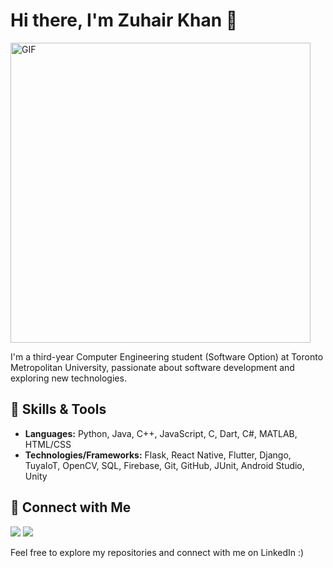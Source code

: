 <!-- Title -->
# Hi there, I'm Zuhair Khan 👋

<img src="https://thumbs.gfycat.com/FarOldElephantbeetle-max-1mb.gif" alt="GIF" width="480">

<!-- Introduction -->
I'm a third-year Computer Engineering student (Software Option) at Toronto Metropolitan University, passionate about software development and exploring new technologies.

<!-- Skills -->
## 🔧 Skills & Tools
- **Languages:** Python, Java, C++, JavaScript, C, Dart, C#, MATLAB, HTML/CSS
- **Technologies/Frameworks:** Flask, React Native, Flutter, Django, TuyaIoT, OpenCV, SQL, Firebase, Git, GitHub, JUnit, Android Studio, Unity

<!-- Connect with me -->
## 🤝 Connect with Me
[![](https://img.shields.io/badge/LinkedIn-Zuhair%20Khan-blue?style=flat-square&logo=linkedin)](https://www.linkedin.com/in/zuhairhkhan/)
[![](https://img.shields.io/badge/Website-zuhairhk.ca-34D399?style=flat-square)](https://zuhairhk.ca)

<!-- Footer -->
Feel free to explore my repositories and connect with me on LinkedIn :)
